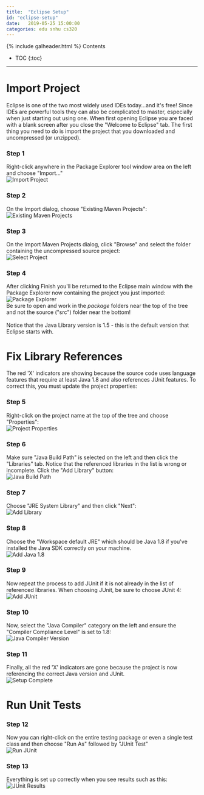 ```yaml
---
title:  "Eclipse Setup"
id: "eclipse-setup"
date:   2019-05-25 15:00:00
categories: edu snhu cs320
---
```

{% include galheader.html %}
Contents
* TOC
{:toc}
<hr/>

# Import Project
Eclipse is one of the two most widely used IDEs today...and it's free! Since IDEs are powerful tools they can also be complicated to master, especially when just starting out using one.  When first opening Eclipse you are faced with a blank screen after you close the "Welcome to Eclipse" tab. The first thing you need to do is import the project that you downloaded and uncompressed (or unzipped).

### Step 1
Right-click anywhere in the Package Explorer tool window area on the left and choose "Import..."
<br /><img src="http://blog.pragmatictech.guru/img/eclipse-setup/1_eclipse_import_project.png" title="Import Project">

### Step 2
On the Import dialog, choose "Existing Maven Projects":
<br /><img src="http://blog.pragmatictech.guru/img/eclipse-setup/2_eclipse_maven_wizard.png" title="Existing Maven Projects">

### Step 3
On the Import Maven Projects dialog, click "Browse" and select the folder containing the uncompressed source project:
<br /><img src="http://blog.pragmatictech.guru/img/eclipse-setup/3_eclipse_maven_import.png" title="Select Project">

### Step 4
After clicking Finish you'll be returned to the Eclipse main window with the Package Explorer now containing the project you just imported:
<br /><img src="http://blog.pragmatictech.guru/img/eclipse-setup/4_eclipse_package_explorer.png" title="Package Explorer">
<br />Be sure to open and work in the *package* folders near the top of the tree and not the source ("src") folder near the bottom!<br /><br />
Notice that the Java Library version is 1.5 - this is the default version that Eclipse starts with.

# Fix Library References
The red 'X' indicators are showing because the source code uses language features that require at least Java 1.8 and also references JUnit features. To correct this, you must update the project properties:

### Step 5
Right-click on the project name at the top of the tree and choose "Properties":
<br /><img src="http://blog.pragmatictech.guru/img/eclipse-setup/5_eclipse_package_properties.png" title="Project Properties">

### Step 6
Make sure "Java Build Path" is selected on the left and then click the "Libraries" tab. Notice that the referenced libraries in the list is wrong or incomplete. Click the "Add Library" button:
<br /><img src="http://blog.pragmatictech.guru/img/eclipse-setup/6_eclipse_java_build_path.png" title="Java Build Path">

### Step 7
Choose "JRE System Library" and then click "Next":
<br /><img src="http://blog.pragmatictech.guru/img/eclipse-setup/7_eclipse_add_library.png" title="Add Library">

### Step 8
Choose the "Workspace default JRE" which should be Java 1.8 if you've installed the Java SDK correctly on your machine.
<br /><img src="http://blog.pragmatictech.guru/img/eclipse-setup/8_eclipse_add_jre.png" title="Add Java 1.8">

### Step 9
Now repeat the process to add JUnit if it is not already in the list of referenced libraries. When choosing JUnit, be sure to choose JUnit 4:
<br /><img src="http://blog.pragmatictech.guru/img/eclipse-setup/9_eclipse_add_junit.png" title="Add JUnit">

### Step 10
Now, select the "Java Compiler" category on the left and ensure the "Compiler Compliance Level" is set to 1.8:
<br /><img src="http://blog.pragmatictech.guru/img/eclipse-setup/10_eclipse-java-compiler.png" title="Java Compiler Version">

### Step 11
Finally, all the red 'X' indicators are gone because the project is now referencing the correct Java version and JUnit.
<br /><img src="http://blog.pragmatictech.guru/img/eclipse-setup/11_eclipse_after_properties.png" title="Setup Complete">

# Run Unit Tests
### Step 12
Now you can right-click on the entire testing package or even a single test class and then choose "Run As" followed by "JUnit Test"
<br /><img src="http://blog.pragmatictech.guru/img/eclipse-setup/12_eclipse_runas_junit.png" title="Run JUnit">

### Step 13
Everything is set up correctly when you see results such as this:
<br /><img src="http://blog.pragmatictech.guru/img/eclipse-setup/13_eclipse_junit_results.png" title="JUnit Results">
